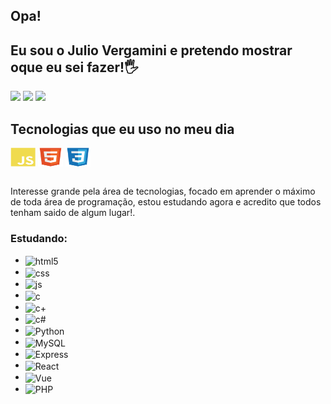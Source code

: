 ## Opa!
   ## Eu sou o Julio Vergamini e pretendo mostrar oque eu sei fazer!🖐

  <a href = "https://github.com/JulioVergamini"><img src="https://img.shields.io/badge/GitHub-100000?style=for-the-badge&logo=github&logoColor=white" target="_blank"></a>
  <a href="https://www.linkedin.com/public-profile/settings?lipi=urn%3Ali%3Apage%3Ad_flagship3_profile_self_edit_contact-info%3BmK1AxyqESTe8cFr7o%2FHjKA%3D%3D" target="_blank"><img src="https://img.shields.io/badge/-LinkedIn-%230077B5?style=for-the-badge&logo=linkedin&logoColor=white" target="_blank"></a>
  <a href = "juliocesarvergamini@gmail.com"><img src="https://img.shields.io/badge/-Gmail-%23333?style=for-the-badge&logo=gmail&logoColor=white" target="_blank"></a>
<br/>



## Tecnologias que eu uso no meu dia

<div style="display: inline_block">
  <img align="center" alt="Julio-Js" height="30" width="40" src="https://raw.githubusercontent.com/devicons/devicon/master/icons/javascript/javascript-plain.svg">
  <img align="center" alt="Julio-HTML" height="30" width="40" src="https://raw.githubusercontent.com/devicons/devicon/master/icons/html5/html5-original.svg">
  <img align="center" alt="Julio-CSS" height="30" width="40" src="https://raw.githubusercontent.com/devicons/devicon/master/icons/css3/css3-original.svg">
</div><br/>

Interesse grande pela área de tecnologias, focado em aprender o máximo de toda área de programação, estou estudando agora e acredito que todos tenham saido de algum lugar!.

### Estudando:
- <img align="center" alt="html5" src="https://img.shields.io/badge/HTML5-E34F26?style=for-the-badge&logo=html5&logoColor=white" /><br/>
- <img align="center" alt="css" src="https://img.shields.io/badge/CSS3-1572B6?style=for-the-badge&logo=css3&logoColor=white" /><br/>
- <img align="center" alt="js" src="https://img.shields.io/badge/JavaScript-F7DF1E?style=for-the-badge&logo=javascript&logoColor=black" /><br/>
- <img align="center" alt="c" src="https://img.shields.io/badge/C-00599C?style=for-the-badge&logo=c&logoColor=white" /><br/>
- <img align="center" alt="c+" src="https://img.shields.io/badge/C%2B%2B-00599C?style=for-the-badge&logo=c%2B%2B&logoColor=white" /><br/>
- <img align="center" alt="c#" src="https://img.shields.io/badge/C%23-239120?style=for-the-badge&logo=c-sharp&logoColor=white" /><br/>
- <img align="center" alt="Python" src="https://img.shields.io/badge/Python-3776AB?style=for-the-badge&logo=python&logoColor=white" /><br/>
- <img align="center" alt="MySQL" src="https://img.shields.io/badge/MySQL-00000F?style=for-the-badge&logo=mysql&logoColor=white" /><br/>
- <img align="center" alt="Express" src="https://img.shields.io/badge/Express.js-404D59?style=for-the-badge" /><br/>
- <img align="center" alt="React" src="https://img.shields.io/badge/React-20232A?style=for-the-badge&logo=react&logoColor=61DAFB" /><br/>
- <img align="center" alt="Vue" src="https://img.shields.io/badge/Vue.js-35495E?style=for-the-badge&logo=vue.js&logoColor=4FC08D" /><br/>
- <img align="center" alt="PHP" src="https://img.shields.io/badge/PHP-777BB4?style=for-the-badge&logo=php&logoColor=white" /><br/>
